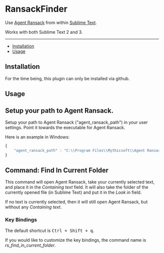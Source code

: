 RansackFinder
=============
Use [Agent Ransack](https://www.mythicsoft.com/agentransack) from within [Sublime Text](http://www.sublimetext.com/).

Works with both Sublime Text 2 and 3.

---

- [Installation](#installation)
- [Usage](#usage)


Installation
------------
For the time being, this plugin can only be installed via github.


Usage
-----

## Setup your path to Agent Ransack.
Setup your path to Agent Ransack ("agent_ransack_path") in your user settings. Point it towards the executable for Agent Ransack.

Here is an example in Windows:
``` js
{
    "agent_ransack_path" : "C:\\Program Files\\Mythicsoft\\Agent Ransack\\AgentRansack.exe"
}
```

## Command: Find In Current Folder
This command will open Agent Ransack, take your currently selected text, and place it in the *Containing text* field. It will also take the folder of the currently opened file (in Sublime Text) and put it in the *Look in* field.

If no text is currently selected, then it will still open Agent Ransack, but without any *Containing text*.

### Key Bindings
The default shortcut is <kbd>Ctrl + Shift + q</kbd>.

If you would like to customize the key bindings, the command name is *rs_find_in_current_folder*.
